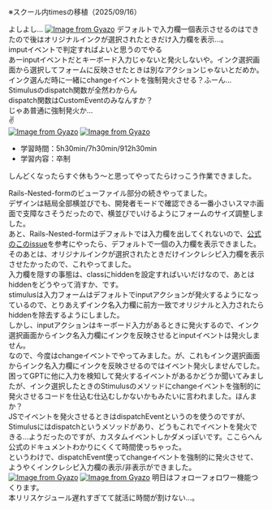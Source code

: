 ※スクール内timesの移植（2025/09/16）

よしよし…
[![Image from Gyazo](https://i.gyazo.com/8c8ae9c295cde12c4bd66ea325be2743.png)](https://gyazo.com/8c8ae9c295cde12c4bd66ea325be2743)
デフォルトで入力欄一個表示させるのはできたので後はオリジナルインクが選択されたときだけ入力欄を表示…。  
imputイベントで判定すればよいと思うのでやる  
あーinputイベントだとキーボード入力じゃないと発火しないや。インク選択画面から選択してフォームに反映させたときは別なアクションじゃないとだめか。  
インク選んだ時に一緒にchangeイベントを強制発火させる？ふーん…  
Stimulusのdispatch関数が全然わからん  
dispatch関数はCustomEventのみなんすか？  
じゃあ普通に強制発火か…  
:v:   
[![Image from Gyazo](https://i.gyazo.com/e0e0dc47c5ed4caba8afe39f600f73f0.gif)](https://gyazo.com/e0e0dc47c5ed4caba8afe39f600f73f0)
[![Image from Gyazo](https://i.gyazo.com/6ea9f217e5c38f796910a92c97603b20.gif)](https://gyazo.com/6ea9f217e5c38f796910a92c97603b20)

- 学習時間：5h30min/7h30min/912h30min
- 学習内容：卒制

しんどくなったらすぐ休もう～と思ってやってたらけっこう作業できました。

Rails-Nested-formのビューファイル部分の続きやってました。  
デザインは結局全部横並びでも、開発者モードで確認できる一番小さいスマホ画面で支障なさそうだったので、横並びでいけるようにフォームのサイズ調整しました。  
あと、Rails-Nested-formはデフォルトでは入力欄を出してくれないので、[公式のこのissue](https://github.com/stimulus-components/stimulus-components/issues/62)を参考にやったら、デフォルトで一個の入力欄を表示できました。  
そのあとは、オリジナルインクが選択されたときだけインクレシピ入力欄を表示させたかったので、これやってました。  
入力欄を隠すの事態は、classにhiddenを設定すればいいだけなので、あとはhiddenをどうやって消すか、です。  
stimulusは入力フォームはデフォルトでinputアクションが発火するようになっているので、とりあえずインク名入力欄に前方一致でオリジナルと入力されたらhiddenを除去するようにしました。  
しかし、inputアクションはキーボード入力があるときに発火するので、インク選択画面からインク名入力欄にインクを反映させるとinputイベントは発火しません。  
なので、今度はchangeイベントでやってみました。が、これもインク選択画面からインク名入力欄にインクを反映させるのではイベント発火しませんでした。  
困ってGPTに他に入力を検知して発火するイベントがあるかどうか聞いてみましたが、インク選択したときのStimulusのメソッドにchangeイベントを強制的に発火させるコードを仕込む仕込むしかないかもみたいに言われました。ほんまか？  
JSでイベントを発火させるときはdispatchEventというのを使うのですが、Stimulusにはdispatchというメソッドがあり、どうもこれでイベントを発火できる…ようだったのですが、カスタムイベントしかダメっぽいです。ここらへん公式のドキュメントわかりにくくて時間使っちゃった。  
というわけで、dispatchEvent使ってchangeイベントを強制的に発火させて、ようやくインクレシピ入力欄の表示/非表示ができました。
[![Image from Gyazo](https://i.gyazo.com/e0e0dc47c5ed4caba8afe39f600f73f0.gif)](https://gyazo.com/e0e0dc47c5ed4caba8afe39f600f73f0)
[![Image from Gyazo](https://i.gyazo.com/6ea9f217e5c38f796910a92c97603b20.gif)](https://gyazo.com/6ea9f217e5c38f796910a92c97603b20)
明日はフォローフォロワー機能つくります。  
本リリスケジュール遅れすぎてて就活に時間が割けない…。

